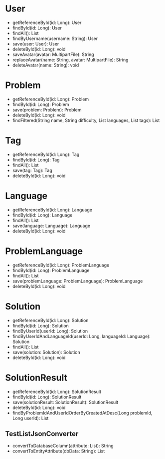 # User

- getReferenceById(id: Long): User
- findById(id: Long): User
- findAll(): List<User>
- findByUsername(username: String): User
- save(user: User): User
- deleteById(id: Long): void
- saveAvatar(avatar: MultipartFile): String
- replaceAvatar(name: String, avatar: MultipartFile): String
- deleteAvatar(name: String): void

# Problem

- getReferenceById(id: Long): Problem
- findById(id: Long): Problem
- save(problem: Problem): Problem
- deleteById(id: Long): void
- findFiltered(String name, String difficulty, List<Long> languages, List<Long> tags): List<Problem>

# Tag

- getReferenceById(id: Long): Tag
- findById(id: Long): Tag
- findAll(): List<Tag>
- save(tag: Tag): Tag
- deleteById(id: Long): void

# Language

- getReferenceById(id: Long): Language
- findById(id: Long): Language
- findAll(): List<Language>
- save(language: Language): Language
- deleteById(id: Long): void

# ProblemLanguage

- getReferenceById(id: Long): ProblemLanguage
- findById(id: Long): ProblemLanguage
- findAll(): List<ProblemLanguage>
- save(problemLanguage: ProblemLanguage): ProblemLanguage
- deleteById(id: Long): void

# Solution

- getReferenceById(id: Long): Solution
- findById(id: Long): Solution
- findByUserId(userId: Long): Solution
- findByUserIdAndLanguageId(userId: Long, languageId: Language): Solution
- findAll(): List<Solution>
- save(solution: Solution): Solution
- deleteById(id: Long): void

# SolutionResult

- getReferenceById(id: Long): SolutionResult
- findById(id: Long): SolutionResult
- save(solutionResult: SolutionResult): SolutionResult
- deleteById(id: Long): void
- findByProblemIdAndUserIdOrderByCreatedAtDesc(Long problemId, Long userId): List<SolutionResult>

## TestListJsonConverter

- convertToDatabaseColumn(attribute: List<TestResult>): String
- convertToEntityAttribute(dbData: String): List<TestResult>


